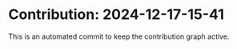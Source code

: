 # Contribution: 2024-12-17-15-41
This is an automated commit to keep the contribution graph active.
